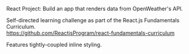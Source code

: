 React Project: Build an app that renders data from OpenWeather's API.

Self-directed learning challenge as part of the React.js Fundamentals Curriculum.  
https://github.com/ReactjsProgram/react-fundamentals-curriculum

Features tightly-coupled inline styling.